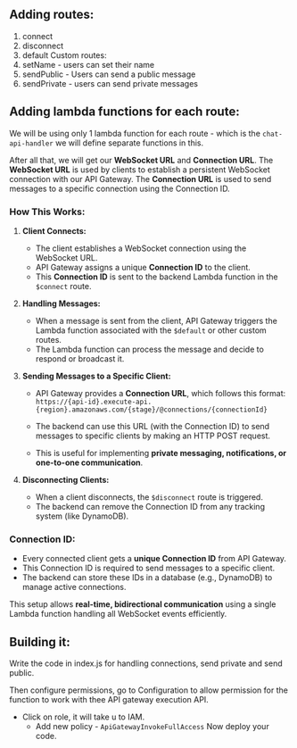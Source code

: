 ## Adding routes:
1. connect
2. disconnect
3. default
Custom routes:
4. setName - users can set their name 
5. sendPublic - Users can send a public message
6. sendPrivate - users can send private messages

## Adding lambda functions for each route:

We will be using only 1 lambda function for each route - which is the `chat-api-handler` we will define separate functions in this.

After all that, we will get our **WebSocket URL** and **Connection URL**. The **WebSocket URL** is used by clients to establish a persistent WebSocket connection with our API Gateway. The **Connection URL** is used to send messages to a specific connection using the Connection ID.

### How This Works:

1. **Client Connects:**
    - The client establishes a WebSocket connection using the WebSocket URL.
    - API Gateway assigns a unique **Connection ID** to the client.
    - This **Connection ID** is sent to the backend Lambda function in the `$connect` route.
        
2. **Handling Messages:**
    - When a message is sent from the client, API Gateway triggers the Lambda function associated with the `$default` or other custom routes.
    - The Lambda function can process the message and decide to respond or broadcast it.
        
3. **Sending Messages to a Specific Client:**
    - API Gateway provides a **Connection URL**, which follows this format:
        `https://{api-id}.execute-api.{region}.amazonaws.com/{stage}/@connections/{connectionId}`
        
    - The backend can use this URL (with the Connection ID) to send messages to specific clients by making an HTTP POST request.
    - This is useful for implementing **private messaging, notifications, or one-to-one communication**.
        
4. **Disconnecting Clients:**
    - When a client disconnects, the `$disconnect` route is triggered.
    - The backend can remove the Connection ID from any tracking system (like DynamoDB).
### Connection ID:
- Every connected client gets a **unique Connection ID** from API Gateway.
- This Connection ID is required to send messages to a specific client.
- The backend can store these IDs in a database (e.g., DynamoDB) to manage active connections.
    
This setup allows **real-time, bidirectional communication** using a single Lambda function handling all WebSocket events efficiently.

## Building it:

Write the code in index.js for handling connections, send private and send public.

Then configure permissions, go to Configuration to allow permission for the function to work with thee API gateway execution API.
- Click on role, it will take u to IAM.
	- Add new policy - `ApiGatewayInvokeFullAccess`
Now deploy your code.
